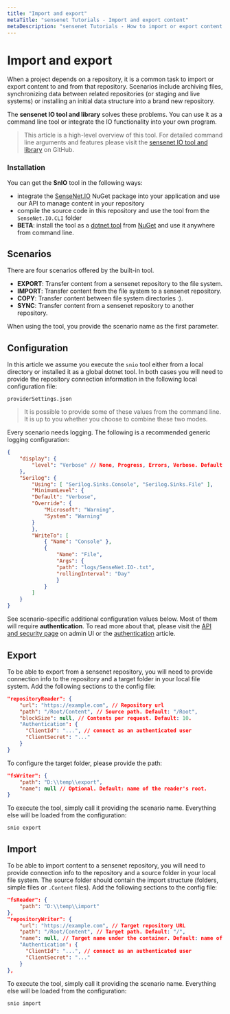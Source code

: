 ```yaml
---
title: "Import and export"
metaTitle: "sensenet Tutorials - Import and export content"
metaDescription: "sensenet Tutorials - How to import or export content items"
---
```


# Import and export
When a project depends on a repository, it is a common task to import or export content to and from that repository. Scenarios include archiving files, synchronizing data between related repositories (or staging and live systems) or installing an initial data structure into a brand new repository.

The **sensenet IO tool and library** solves these problems. You can use it as a command line tool or integrate the IO functionality into your own program.

> This article is a high-level overview of this tool. For detailed command line arguments and features please visit the [sensenet IO tool and library](https://github.com/SenseNet/sn-io) on GitHub.

### Installation
You can get the **SnIO** tool in the following ways:
- integrate the [SenseNet.IO](https://www.nuget.org/packages/SenseNet.IO) NuGet package into your application and use our API to manage content in your repository
- compile the source code in this repository and use the tool from the `SenseNet.IO.CLI` folder
- **BETA**: install the tool as a [dotnet tool](https://learn.microsoft.com/en-us/dotnet/core/tools/global-tools) from [NuGet](https://www.nuget.org/packages/SenseNet.IO.CLI) and use it anywhere from command line.

## Scenarios
There are four scenarios offered by the built-in tool.
- **EXPORT**: Transfer content from a sensenet repository to the file system.
- **IMPORT**: Transfer content from the file system to a sensenet repository.
- **COPY**: Transfer content between file system directories :).
- **SYNC**: Transfer content from a sensenet repository to another repository.

When using the tool, you provide the scenario name as the first parameter.

## Configuration
In this article we assume you execute the `snio` tool either from a local directory or installed it as a global dotnet tool. In both cases you will need to provide the repository connection information in the following local configuration file:

```
providerSettings.json
```

> It is possible to provide some of these values from the command line. It is up to you whether you choose to combine these two modes.

Every scenario needs logging. The following is a recommended generic logging configuration:

```json
{
	"display": { 
		"level": "Verbose" // None, Progress, Errors, Verbose. Default: Errors
	},
	"Serilog": {
        "Using": [ "Serilog.Sinks.Console", "Serilog.Sinks.File" ],
        "MinimumLevel": {
        "Default": "Verbose",
        "Override": {
            "Microsoft": "Warning",
            "System": "Warning"
        }
        },
        "WriteTo": [
            { "Name": "Console" },
            {
                "Name": "File",
                "Args": {
                "path": "logs/SenseNet.IO-.txt",
                "rollingInterval": "Day"
                }
            }
        ]
    }
}
```

See scenario-specific additional configuration values below. Most of them will require **authentication**. To read more about that, please visit the [API and security page](https://docs.sensenet.com/guides/settings/api-and-security) on admin UI or the [authentication](https://docs.sensenet.com/tutorials/authentication) article.

## Export
To be able to export from a sensenet repository, you will need to provide connection info to the repository and a target folder in your local file system. Add the following sections to the config file:

```json
"repositoryReader": {
    "url": "https://example.com", // Repository url
    "path": "/Root/Content", // Source path. Default: "/Root",
    "blockSize": null, // Contents per request. Default: 10.
    "Authentication": {
      "ClientId": "...", // connect as an authenticated user
      "ClientSecret": "..." 
    } 
}
```
To configure the target folder, please provide the path:

```json
"fsWriter": {
    "path": "D:\\temp\\export",
    "name": null // Optional. Default: name of the reader's root.
}
```

To execute the tool, simply call it providing the scenario name. Everything else will be loaded from the configuration:

```
snio export
```

## Import
To be able to import content to a sensenet repository, you will need to provide connection info to the repository and a source folder in your local file system. The source folder should contain the import structure (folders, simple files or `.Content` files). Add the following sections to the config file:

```json
"fsReader": {
    "path": "D:\\temp\\import"
},
"repositoryWriter": {
    "url": "https://example.com", // Target repository URL
    "path": "/Root/Content", // Target path. Default: "/",
    "name": null, // Target name under the container. Default: name of the reader's root.
    "Authentication": {
      "ClientId": "...", // connect as an authenticated user
      "ClientSecret": "..." 
    }
},
```

To execute the tool, simply call it providing the scenario name. Everything else will be loaded from the configuration:

```
snio import
```